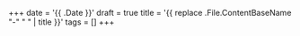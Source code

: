 +++
date = '{{ .Date }}'
draft = true
title = '{{ replace .File.ContentBaseName "-" " " | title }}'
tags = []
+++
